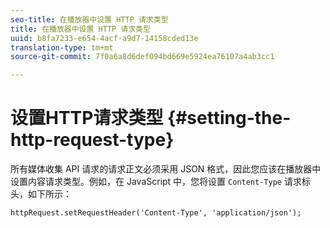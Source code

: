 ```yaml
---
seo-title: 在播放器中设置 HTTP 请求类型
title: 在播放器中设置 HTTP 请求类型
uuid: b8fa7233-e654-4acf-a9d7-14158cded13e
translation-type: tm+mt
source-git-commit: 7f0a6a8d6def094bd669e5924ea76107a4ab3cc1

---
```



# 设置HTTP请求类型 {#setting-the-http-request-type}

所有媒体收集 API 请求的请求正文必须采用 JSON 格式，因此您应该在播放器中设置内容请求类型。例如，在 JavaScript 中，您将设置 `Content-Type` 请求标头，如下所示：

```
httpRequest.setRequestHeader('Content-Type', 'application/json'); 
```

